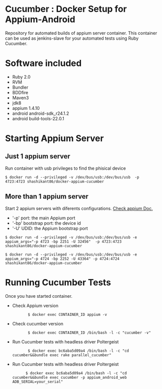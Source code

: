 # Cucumber : Docker Setup for Appium-Android

Repository for automated builds of appium server container. This container can be used as jenkins-slave for your automated tests using Ruby Cucumber.

# Software included
- Ruby 2.0
- RVM
- Bundler
- BDDfire
- Maven3
- jdk8
- appium 1.4.10
- android android-sdk_r24.1.2
- android build-tools-22.0.1

# Starting Appium Server
## Just 1 appium server
Run container with usb privileges to find the phisical device
```
$ docker run -d --privileged -v /dev/bus/usb:/dev/bus/usb  -p 4723:4723 shashikant86/docker-appium-cucumber
```
## More than 1 appium server
Start 2 appium servers with diferents configurations. [Check appium Doc.](https://github.com/appium/appium/blob/master/docs/en/appium-setup/parallel_tests.md)
- '-p' port: the main Appium port
- '-bp' bootstrap port: the device id
- '-U' UDID: the Appium bootstrap port

```
$ docker run -d --privileged -v /dev/bus/usb:/dev/bus/usb -e appium_args="-p 4723 -bp 2251 -U 32456"  -p 4723:4723 shashikant86/docker-appium-cucumber

$ docker run -d --privileged -v /dev/bus/usb:/dev/bus/usb -e appium_args="-p 4724 -bp 2252 -U 43364" -p 4724:4724 shashikant86/docker-appium-cucumber

```

# Running Cucumber Tests

Once you have started container.

* Check Appium version

             $ docker exec CONTAINER_ID appium -v


* Check cucumber version

             $ docker exec CONTAINER_ID /bin/bash -l -c "cucumber -v"


* Run Cucumber tests with headless driver Poltergeist

             $ docker exec bc6aba5d09a4 /bin/bash -l -c "cd cucumber&&bundle exec rake parallel_cucumber"

* Run Cucumber tests with headless driver Poltergeist

            $ docker exec bc6aba5d09a4 /bin/bash -l -c "cd cucumber&&bundle exec cucumber -p appium_android_web ADB_SERIAL=your_serial"
